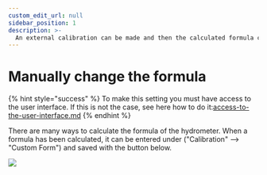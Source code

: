 ```yaml
---
custom_edit_url: null
sidebar_position: 1
description: >-
  An external calibration can be made and then the calculated formula can be entered via the user interface. Here is explained how.
---
```

# Manually change the formula



{% hint style="success" %}
To make this setting you must have access to the user interface. If this is not the case, see here how to do it:[access-to-the-user-interface.md](../../getting-started/access-to-the-user-interface.md "mention")
{% endhint %}

There are many ways to calculate the formula of the hydrometer.
When a formula has been calculated, it can be entered under ("Calibration" --> "Custom Form") and saved with the button below.

![](../../.gitbook/assets/Calibration\_Adjust\_Formular.png)

&#x20;
